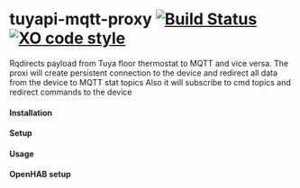 tuyapi-mqtt-proxy [![Build Status](https://travis-ci.org/tonic48/tuyapi-mqtt-proxy.svg?branch=master)](https://travis-ci.org//tonic48/tuyapi-mqtt-proxy) [![XO code style](https://img.shields.io/badge/code_style-XO-5ed9c7.svg)](https://github.com/xojs/xo)
===========================

Rqdirects payload from Tuya floor thermostat to MQTT and vice versa.
The proxi will create persistent connection to the device and redirect all data from the device to MQTT stat topics
Also it will subscribe to cmd topics and redirect commands to the device

#### Installation

#### Setup

#### Usage

#### OpenHAB setup



